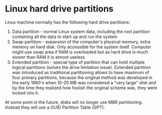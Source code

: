 # Linux hard drive partitions

Linux machine normally has the following hard drive partitions:

1. Data partition - normal Linux system data, including the root partition containing all the data to start up and run the system
2. Swap partition - expansion of the computer's physical memory, extra memory on hard disk. Only accessible for the system itself. Computer might use swap area if RAM is overloaded but as hard drive is much slower than RAM it is almost useless
3. Extended partition - special type of partition that can hold multiple logical partitions (solves the drive limitation issue). Extended partition was introduced as traditional partitioning allows to have maximum of four primary partitions, because the original method was developed in the early 1980's when 10-20 MB was considered a "very large" disk and by the time they realized how foolish the original scheme was, they were locked into it.

At some point in the future, disks will no longer use MBR partitioning. Instead they will use a GUID Partition Table (GPT).
